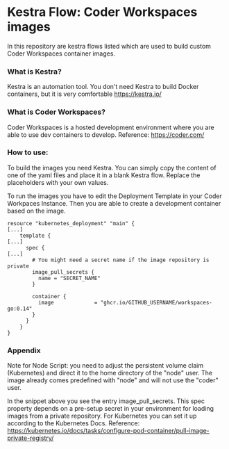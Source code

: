 # Kestra Flow: Coder Workspaces images

In this repository are kestra flows listed which are used to build custom Coder Workspaces container images.

### What is Kestra?
Kestra is an automation tool. You don't need Kestra to build Docker containers, but it is very comfortable
https://kestra.io/

### What is Coder Workspaces?
Coder Workspaces is a hosted development environment where you are able to use dev containers to develop.
Reference: https://coder.com/

### How to use:
To build the images you need Kestra. You can simply copy the content of one of the yaml files and place it in a blank Kestra flow. Replace the placeholders with your own values.

To run the images you have to edit the Deployment Template in your Coder Workpaces Instance. Then you are able to create a development container based on the image.

``` 
resource "kubernetes_deployment" "main" {
[...]
    template {
[...]
      spec {
[...]
        # You might need a secret name if the image repository is private
        image_pull_secrets {
          name = "SECRET_NAME"
        }

        container {
          image             = "ghcr.io/GITHUB_USERNAME/workspaces-go:0.14"
        }
      }
    }
}
```

### Appendix
Note for Node Script: you need to adjust the persistent volume claim (Kubernetes) and direct it to the home directory of the "node" user. The image already comes predefined with "node" and will not use the "coder" user.

In the snippet above you see the entry image_pull_secrets. This spec property depends on a pre-setup secret in your environment for loading images from a private repository. For Kubernetes you can set it up according to the Kubernetes Docs.
Reference: https://kubernetes.io/docs/tasks/configure-pod-container/pull-image-private-registry/
